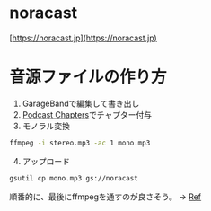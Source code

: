# noracast

[https://noracast.jp](https://noracast.jp)

# 音源ファイルの作り方

1. GarageBandで編集して書き出し
2. [Podcast Chapters](https://chaptersapp.com/)でチャプター付与
3. モノラル変換
  ```sh
  ffmpeg -i stereo.mp3 -ac 1 mono.mp3
  ```
4. アップロード
  ```sh
  gsutil cp mono.mp3 gs://noracast
  ```
  
順番的に、最後にffmpegを通すのが良さそう。 → [Ref](https://gist.github.com/naokazuterada/5cb8798881a146faca790a2ff86415c7)
